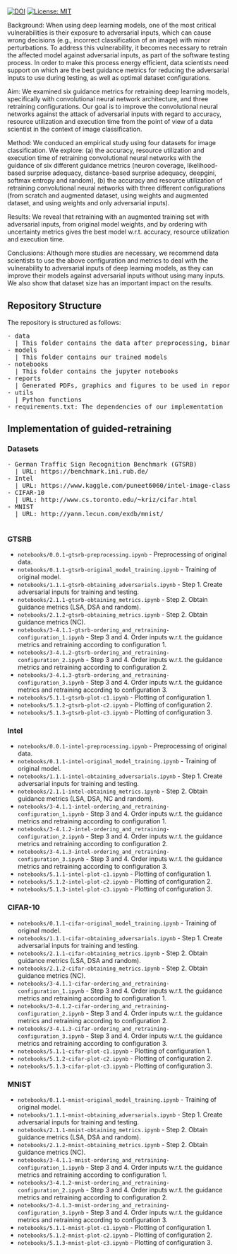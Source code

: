 # 

[![DOI](https://zenodo.org/badge/442607169.svg)](https://zenodo.org/badge/latestdoi/442607169)
[![License: MIT](https://img.shields.io/badge/License-MIT-yellow.svg)](https://opensource.org/licenses/MIT)

Background: When using deep learning models, one of the most critical vulnerabilities is their exposure to adversarial inputs, which can cause wrong decisions (e.g., incorrect classification of an image) with minor perturbations. To address this vulnerability, it becomes necessary to retrain the affected model against adversarial inputs, as part of the software testing process. In order to make this process energy efficient, data scientists need support on which are the best guidance metrics for reducing the adversarial inputs to use during testing, as well as optimal dataset configurations. 

Aim: We examined six guidance metrics for retraining deep learning models, specifically with convolutional neural network architecture, and three retraining configurations. Our goal is to improve the convolutional neural networks against the attack of adversarial inputs with regard to accuracy, resource utilization and execution time from the point of view of a data scientist in the context of image classification.

Method: We conduced an empirical study using four datasets for image classification. We explore: (a) the accuracy, resource utilization and execution time of retraining convolutional neural networks with the guidance of six different guidance metrics (neuron coverage, likelihood-based surprise adequacy, distance-based surprise adequacy, deepgini, softmax entropy and random), (b) the accuracy and resource utilization of retraining convolutional neural networks with three different configurations (from scratch and augmented dataset, using weights and augmented dataset, and using weights and only adversarial inputs).

Results: We reveal that retraining with an augmented training set with adversarial inputs, from original model weights, and by ordering with uncertainty metrics gives the best model w.r.t. accuracy, resource utilization and execution time.

Conclusions: Although more studies are necessary, we recommend data scientists to use the above configuration and metrics to deal with the vulnerability to adversarial inputs of deep learning models, as they can improve their models against adversarial inputs without using many inputs. We also show that dataset size has an important impact on the results.


## Repository Structure

The repository is structured as follows:

<pre/>
- data
  | This folder contains the data after preprocessing, binary files in NumPy (.npy format)
- models
  | This folder contains our trained models
- notebooks
  | This folder contains the jupyter notebooks
- reports
  | Generated PDFs, graphics and figures to be used in reporting
- utils
  | Python functions
- requirements.txt: The dependencies of our implementation
</pre>


## Implementation of guided-retraining

### Datasets

<pre/>
- German Traffic Sign Recognition Benchmark (GTSRB)
  | URL: https://benchmark.ini.rub.de/
- Intel
  | URL: https://www.kaggle.com/puneet6060/intel-image-classification
- CIFAR-10
  | URL: http://www.cs.toronto.edu/~kriz/cifar.html
- MNIST
  | URL: http://yann.lecun.com/exdb/mnist/

</pre>

### GTSRB

- `notebooks/0.0.1-gtsrb-preprocessing.ipynb` - Preprocessing of original data.
- `notebooks/0.1.1-gtsrb-original_model_training.ipynb` - Training of original model. 
- `notebooks/1.1.1-gtsrb-obtaining_adversarials.ipynb` - Step 1. Create adversarial inputs for training and testing.
- `notebooks/2.1.1-gtsrb-obtaining_metrics.ipynb` - Step 2. Obtain guidance metrics (LSA, DSA and random).
- `notebooks/2.1.2-gtsrb-obtaining_metrics.ipynb` - Step 2. Obtain guidance metrics (NC).
- `notebooks/3-4.1.1-gtsrb-ordering_and_retraining-configuration_1.ipynb` - Step 3 and 4. Order inputs w.r.t. the guidance metrics and retraining according to configuration 1.
- `notebooks/3-4.1.2-gtsrb-ordering_and_retraining-configuration_2.ipynb` - Step 3 and 4. Order inputs w.r.t. the guidance metrics and retraining according to configuration 2.
- `notebooks/3-4.1.3-gtsrb-ordering_and_retraining-configuration_3.ipynb` - Step 3 and 4. Order inputs w.r.t. the guidance metrics and retraining according to configuration 3.
- `notebooks/5.1.1-gtsrb-plot-c1.ipynb` - Plotting of configuration 1. 
- `notebooks/5.1.2-gtsrb-plot-c2.ipynb` - Plotting of configuration 2. 
- `notebooks/5.1.3-gtsrb-plot-c3.ipynb` - Plotting of configuration 3. 


### Intel

- `notebooks/0.0.1-intel-preprocessing.ipynb` - Preprocessing of original data.
- `notebooks/0.1.1-intel-original_model_training.ipynb` - Training of original model. 
- `notebooks/1.1.1-intel-obtaining_adversarials.ipynb` - Step 1. Create adversarial inputs for training and testing.
- `notebooks/2.1.1-intel-obtaining_metrics.ipynb` - Step 2. Obtain guidance metrics (LSA, DSA, NC and random).
- `notebooks/3-4.1.1-intel-ordering_and_retraining-configuration_1.ipynb` - Step 3 and 4. Order inputs w.r.t. the guidance metrics and retraining according to configuration 1.
- `notebooks/3-4.1.2-intel-ordering_and_retraining-configuration_2.ipynb` - Step 3 and 4. Order inputs w.r.t. the guidance metrics and retraining according to configuration 2. 
- `notebooks/3-4.1.3-intel-ordering_and_retraining-configuration_3.ipynb` - Step 3 and 4. Order inputs w.r.t. the guidance metrics and retraining according to configuration 3.
- `notebooks/5.1.1-intel-plot-c1.ipynb` - Plotting of configuration 1. 
- `notebooks/5.1.2-intel-plot-c2.ipynb` - Plotting of configuration 2. 
- `notebooks/5.1.3-intel-plot-c3.ipynb` - Plotting of configuration 3. 

### CIFAR-10

- `notebooks/0.1.1-cifar-original_model_training.ipynb` - Training of original model. 
- `notebooks/1.1.1-cifar-obtaining_adversarials.ipynb` - Step 1. Create adversarial inputs for training and testing.
- `notebooks/2.1.1-cifar-obtaining_metrics.ipynb` - Step 2. Obtain guidance metrics (LSA, DSA and random).
- `notebooks/2.1.2-cifar-obtaining_metrics.ipynb` - Step 2. Obtain guidance metrics (NC).
- `notebooks/3-4.1.1-cifar-ordering_and_retraining-configuration_1.ipynb` - Step 3 and 4. Order inputs w.r.t. the guidance metrics and retraining according to configuration 1.
- `notebooks/3-4.1.2-cifar-ordering_and_retraining-configuration_2.ipynb` - Step 3 and 4. Order inputs w.r.t. the guidance metrics and retraining according to configuration 2.
- `notebooks/3-4.1.3-cifar-ordering_and_retraining-configuration_3.ipynb` - Step 3 and 4. Order inputs w.r.t. the guidance metrics and retraining according to configuration 3.
- `notebooks/5.1.1-cifar-plot-c1.ipynb` - Plotting of configuration 1. 
- `notebooks/5.1.2-cifar-plot-c2.ipynb` - Plotting of configuration 2. 
- `notebooks/5.1.3-cifar-plot-c3.ipynb` - Plotting of configuration 3. 

### MNIST

- `notebooks/0.1.1-mnist-original_model_training.ipynb` - Training of original model. 
- `notebooks/1.1.1-mnist-obtaining_adversarials.ipynb` - Step 1. Create adversarial inputs for training and testing.
- `notebooks/2.1.1-mnist-obtaining_metrics.ipynb` - Step 2. Obtain guidance metrics (LSA, DSA and random).
- `notebooks/2.1.2-mnist-obtaining_metrics.ipynb` - Step 2. Obtain guidance metrics (NC).
- `notebooks/3-4.1.1-mnist-ordering_and_retraining-configuration_1.ipynb` - Step 3 and 4. Order inputs w.r.t. the guidance metrics and retraining according to configuration 1.
- `notebooks/3-4.1.2-mnist-ordering_and_retraining-configuration_2.ipynb` - Step 3 and 4. Order inputs w.r.t. the guidance metrics and retraining according to configuration 2.
- `notebooks/3-4.1.3-mnist-ordering_and_retraining-configuration_3.ipynb` - Step 3 and 4. Order inputs w.r.t. the guidance metrics and retraining according to configuration 3.
- `notebooks/5.1.1-mnist-plot-c1.ipynb` - Plotting of configuration 1. 
- `notebooks/5.1.2-mnist-plot-c2.ipynb` - Plotting of configuration 2. 
- `notebooks/5.1.3-mnist-plot-c3.ipynb` - Plotting of configuration 3. 
